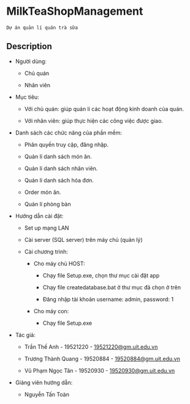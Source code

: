 # MilkTeaShopManagement
` Dự án quản lí quán trà sữa `
## Description 
  - Người dùng:
  
      - Chủ quán
      
      - Nhân viên 
      
  - Mục tiêu:
  
    - Với chủ quán: giúp quản lí các hoạt động kinh doanh của quán.
    
    - Với nhân viên: giúp thực hiện các công việc được giao.
    
  - Danh sách các chức năng của phần mềm: 
    
    - Phân quyền truy cập, đăng nhập.
  
    - Quản lí danh sách món ăn.
    
    - Quản lí danh sách nhân viên.
    
    - Quản lí danh sách hóa đơn.
    
    - Order món ăn.
    
    - Quản lí phòng bàn

  - Hướng dẫn cài đặt:
    
    - Set up mạng LAN 
    
    - Cài server (SQL server) trên máy chủ (quản lý)
    
    - Cài chương trình:
    
      - Cho máy chủ HOST:
      
        - Chạy file Setup.exe, chọn thư mục cài đặt app
        
        - Chạy file createdatabase.bat ở thư mục đã chọn ở trên
        
        - Đăng nhập tài khoản username: admin, password: 1
        
      - Cho máy con:
      
        - Chạy file Setup.exe

  - Tác giả:

    - Trần Thế Anh - 19521220 - 19521220@gm.uit.edu.vn
    
    - Trương Thành Quang - 19520884 - 19520884@gm.uit.edu.vn
    
    - Vũ Phạm Ngọc Tân - 19520930 - 19520930@gm.uit.edu.vn
    
   - Giảng viên hướng dẫn:
    
      - Nguyễn Tấn Toàn
